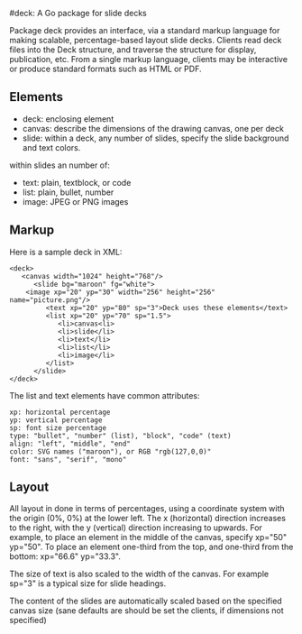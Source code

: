 #deck: A Go package for slide decks

Package deck provides an interface, via a standard markup language for making scalable, percentage-based layout slide decks.
Clients read deck files into the Deck structure, and traverse the structure for display, publication, etc.
From a single markup language, clients may be interactive or produce standard formats such as HTML or PDF.

## Elements ##

* deck: enclosing element 
* canvas: describe the dimensions of the drawing canvas, one per deck
* slide: within a deck, any number of slides, specify the slide background and text colors.

within slides an number of:
* text: plain, textblock, or code
* list: plain, bullet, number
* image: JPEG or PNG images

## Markup ##

Here is a sample deck in XML:

	<deck>
	   <canvas width="1024" height="768"/>
	      <slide bg="maroon" fg="white">
		<image xp="20" yp="30" width="256" height="256" name="picture.png"/>
	         <text xp="20" yp="80" sp="3">Deck uses these elements</text>
	         <list xp="20" yp="70" sp="1.5">
	            <li>canvas<li>
	            <li>slide</li>
	            <li>text</li>
	            <li>list</li>
	            <li>image</li>
	         </list>
	      </slide>
	</deck>


The list and text elements have common attributes:

	xp: horizontal percentage
	yp: vertical percentage
	sp: font size percentage
	type: "bullet", "number" (list), "block", "code" (text)
	align: "left", "middle", "end"
	color: SVG names ("maroon"), or RGB "rgb(127,0,0)"
	font: "sans", "serif", "mono"
	
## Layout ##

All layout in done in terms of percentages, using a coordinate system with the origin (0%, 0%) at the lower left.
The x (horizontal) direction increases to the right, with the y (vertical) direction increasing to upwards.
For example, to place an element in the middle of the canvas, specify xp="50" yp="50". To place an element
one-third from the top, and one-third from the bottom: xp="66.6" yp="33.3".

The size of text is also scaled to the width of the canvas. For example sp="3" is a typical size for slide headings.

The content of the slides are automatically scaled based on the specified canvas size 
(sane defaults are should be set the clients, if dimensions not specified)
